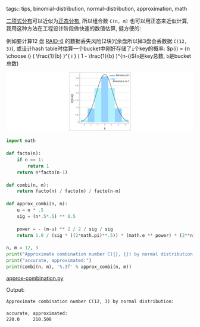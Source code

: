 tags:: tips, binomial-distribution, normal-distribution, approximation, math


[二项式分布](https://zh.wikipedia.org/wiki/%E4%BA%8C%E9%A0%85%E5%BC%8F%E5%88%86%E5%B8%83)可以近似为[正态分布](https://zh.wikipedia.org/wiki/%E6%AD%A3%E6%80%81%E5%88%86%E5%B8%83), 所以组合数 `C(n, m)` 也可以用正态来近似计算,
我用这种方法在工程设计阶段做快速的数值估算, 挺方便的:

例如要计算12 盘 [RAID-6](https://zh.wikipedia.org/wiki/RAID) 的数据丢失风险(2块冗余盘所以掉3盘会丢数据:`C(12, 3)`),
或设计hash table时估算一个bucket中刚好存储了`i`个key的概率: $p(i) = {n \choose i} ( \frac{1}{b} )^{ i } ( 1 - \frac{1}{b} )^{n-i}$(`n`是key总数, `b`是bucket总数)

![foo](../assets/approx-combination/binomial-normal-margin.png)

```python
import math

def facto(n):
    if n == 1:
        return 1
    return n*facto(n-1)

def combi(n, m):
    return facto(n) / facto(m) / facto(n-m)

def approx_combi(n, m):
    u = n * .5
    sig = (n*.5*.5) ** 0.5

    power = - (m-u) ** 2 / 2 / sig / sig
    return 1.0 / (sig * ((2*math.pi)**.5)) * (math.e ** power) * (2**n)

n, m = 12, 3
print("Approximate combination number C({}, {}) by normal distribution:".format(n, m))
print("accurate, approximated:")
print(combi(n, m), '%.3f' % approx_combi(n, m))
```

[approx-combination.py](../assets/approx-combination/approx-combination.py)

Output:

```
Approximate combination number C(12, 3) by normal distribution:

accurate, approximated:
220.0     210.508
```

